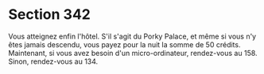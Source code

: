 # Section 342

Vous atteignez enfin l'hôtel. S'il s'agit du Porky Palace, et même 
si vous n'y êtes jamais descendu, vous payez pour la nuit la 
somme de 50 crédits. Maintenant, si vous avez besoin d'un 
micro-ordinateur, rendez-vous au 158. Sinon, rendez-vous au 
134.